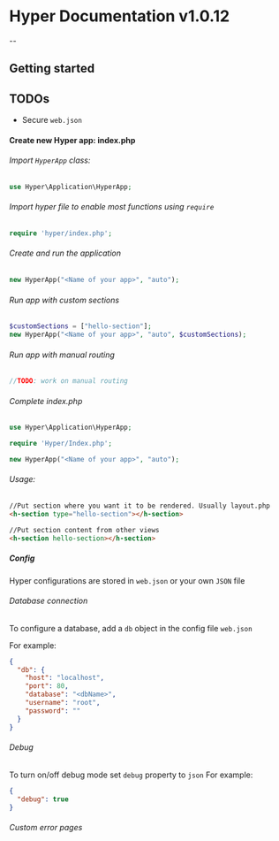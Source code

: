# Hyper Documentation v1.0.12
-- 
## Getting started

## TODOs
- Secure `web.json`

#### Create new Hyper app: index.php
###### Import ``HyperApp`` class:
```php
use Hyper\Application\HyperApp;
```
###### Import hyper file to enable most functions using ``require``
```php
require 'hyper/index.php';
```
###### Create and run the application
```php
new HyperApp("<Name of your app>", "auto");
```
###### Run app with custom sections
```php
$customSections = ["hello-section"];
new HyperApp("<Name of your app>", "auto", $customSections);
```

###### Run app with manual routing
```php
//TODO: work on manual routing
```

###### Complete index.php
```php
use Hyper\Application\HyperApp;

require 'Hyper/Index.php';

new HyperApp("<Name of your app>", "auto");
```
###### Usage:
```html
//Put section where you want it to be rendered. Usually layout.php
<h-section type="hello-section"></h-section>

//Put section content from other views
<h-section hello-section></h-section>
```

##### Config
Hyper configurations are stored in ``web.json`` or your own ``JSON`` file

###### Database connection
To configure a database, add a ``db`` object in the config file ``web.json``

For example:
```json
{
  "db": {
    "host": "localhost",
    "port": 80,
    "database": "<dbName>",
    "username": "root",
    "password": ""
  }
}
```
###### Debug
To turn on/off debug mode set ``debug`` property to ``json``
For example:
```json
{
  "debug": true
}
```
###### Custom error pages